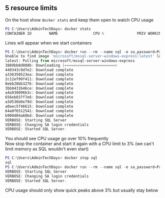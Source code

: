 ## 5 resource limits
On the host show `docker stats` and keep them open to watch CPU usage
```PowerShell
PS C:\Users\AdminTechDays> docker stats
CONTAINER ID        NAME                CPU %               PRIV WORKING SET    NET I/O             BLOCK I/O
```
Lines will appear when we start containers
```PowerShell
PS C:\Users\AdminTechDays> docker run --rm --name sql -e sa_password=Passw0rd*123 -e ACCEPT_EULA=Y microsoft/mssql-server-windows-express
Unable to find image 'microsoft/mssql-server-windows-express:latest' locally
latest: Pulling from microsoft/mssql-server-windows-express
3889bb8d808b: Downloading [=======================>                           ]  1.938GB/4.07GB
449343c9d7e2: Download complete
a336350523ea: Download complete
2c12ef99f411: Download complete
8ebb28bb3276: Download complete
3bb8431b46ce: Download complete
a4a938096b3c: Download complete
656eb837f7e6: Download complete
a3d536b0e79d: Download complete
a0aec5f46615: Download complete
64a0f6512541: Download complete
b900d04a68bd: Download complete
VERBOSE: Starting SQL Server
VERBOSE: Changing SA login credentials
VERBOSE: Started SQL Server.
```
You should see CPU usage go over 10% frequently  
Now stop the container and start it again with a CPU limit to 3% (we can't limit memory as SQL wouldn't even start)  
```PowerShell
PS C:\Users\AdminTechDays> docker stop sql
sql
PS C:\Users\AdminTechDays> docker run --rm --name sql -e sa_password=Passw0rd*123 -e ACCEPT_EULA=Y --cpu-percent 3 microsoft/mssql-server-windows-express
VERBOSE: Starting SQL Server
VERBOSE: Changing SA login credentials
VERBOSE: Started SQL Server.
```
CPU usage should only show quick peaks above 3% but usually stay below